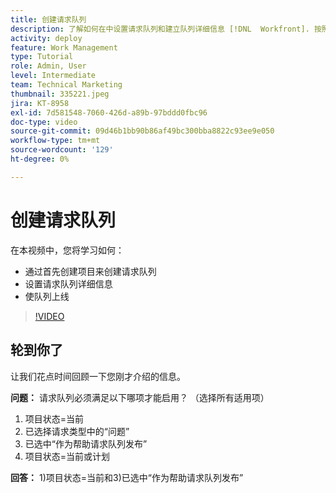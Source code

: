 ```yaml
---
title: 创建请求队列
description: 了解如何在中设置请求队列和建立队列详细信息 [!DNL  Workfront]. 按照以下步骤帮助您的组织管理工作录取。
activity: deploy
feature: Work Management
type: Tutorial
role: Admin, User
level: Intermediate
team: Technical Marketing
thumbnail: 335221.jpeg
jira: KT-8958
exl-id: 7d581548-7060-426d-a89b-97bddd0fbc96
doc-type: video
source-git-commit: 09d46b1bb90b86af49bc300bba8822c93ee9e050
workflow-type: tm+mt
source-wordcount: '129'
ht-degree: 0%

---
```


# 创建请求队列

在本视频中，您将学习如何：

* 通过首先创建项目来创建请求队列
* 设置请求队列详细信息
* 使队列上线

>[!VIDEO](https://video.tv.adobe.com/v/335221/?quality=12&learn=on)

## 轮到你了

让我们花点时间回顾一下您刚才介绍的信息。

**问题：** 请求队列必须满足以下哪项才能启用？ （选择所有适用项）

1. 项目状态=当前
1. 已选择请求类型中的“问题”
1. 已选中“作为帮助请求队列发布”
1. 项目状态=当前或计划

**回答：** 1)项目状态=当前和3)已选中“作为帮助请求队列发布”

